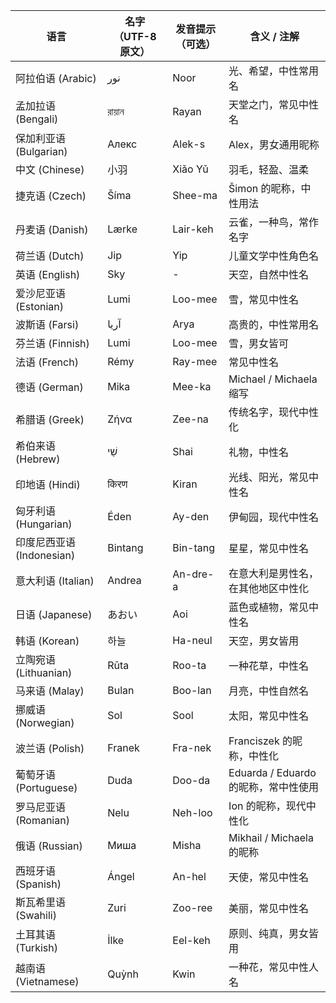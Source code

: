 | 语言            | 名字（UTF-8 原文） | 发音提示（可选） | 含义 / 注解 |
|------------------|--------------------|------------------|-------------|
| 阿拉伯语 (Arabic) | نور                 | Noor             | 光、希望，中性常用名 |
| 孟加拉语 (Bengali) | রায়ান              | Rayan            | 天堂之门，常见中性名 |
| 保加利亚语 (Bulgarian) | Алекс               | Alek-s           | Alex，男女通用昵称 |
| 中文 (Chinese)     | 小羽                | Xiǎo Yǔ          | 羽毛，轻盈、温柔 |
| 捷克语 (Czech)     | Šíma                | Shee-ma          | Šimon 的昵称，中性用法 |
| 丹麦语 (Danish)    | Lærke               | Lair-keh         | 云雀，一种鸟，常作名字 |
| 荷兰语 (Dutch)     | Jip                 | Yip              | 儿童文学中性角色名 |
| 英语 (English)     | Sky                 | -                | 天空，自然中性名 |
| 爱沙尼亚语 (Estonian) | Lumi               | Loo-mee          | 雪，常见中性名 |
| 波斯语 (Farsi)     | آریا                | Arya             | 高贵的，中性常用名 |
| 芬兰语 (Finnish)   | Lumi                | Loo-mee          | 雪，男女皆可 |
| 法语 (French)      | Rémy                | Ray-mee          | 常见中性名 |
| 德语 (German)      | Mika                | Mee-ka           | Michael / Michaela 缩写 |
| 希腊语 (Greek)     | Ζήνα                | Zee-na           | 传统名字，现代中性化 |
| 希伯来语 (Hebrew)  | שַׁי                 | Shai             | 礼物，中性名 |
| 印地语 (Hindi)     | किरण                | Kiran            | 光线、阳光，常见中性名 |
| 匈牙利语 (Hungarian) | Éden               | Ay-den           | 伊甸园，现代中性名 |
| 印度尼西亚语 (Indonesian) | Bintang         | Bin-tang         | 星星，常见中性名 |
| 意大利语 (Italian) | Andrea              | An-dre-a         | 在意大利是男性名，在其他地区中性化 |
| 日语 (Japanese)    | あおい              | Aoi              | 蓝色或植物，常见中性名 |
| 韩语 (Korean)      | 하늘                | Ha-neul          | 天空，男女皆用 |
| 立陶宛语 (Lithuanian) | Rūta              | Roo-ta           | 一种花草，中性名 |
| 马来语 (Malay)      | Bulan               | Boo-lan          | 月亮，中性自然名 |
| 挪威语 (Norwegian) | Sol                 | Sool             | 太阳，常见中性名 |
| 波兰语 (Polish)     | Franek              | Fra-nek          | Franciszek 的昵称，中性化 |
| 葡萄牙语 (Portuguese) | Duda              | Doo-da           | Eduarda / Eduardo 的昵称，常中性使用 |
| 罗马尼亚语 (Romanian) | Nelu              | Neh-loo          | Ion 的昵称，现代中性化 |
| 俄语 (Russian)      | Миша                | Misha            | Mikhail / Michaela 的昵称 |
| 西班牙语 (Spanish)  | Ángel               | An-hel           | 天使，常见中性名 |
| 斯瓦希里语 (Swahili) | Zuri               | Zoo-ree          | 美丽，常见中性名 |
| 土耳其语 (Turkish)  | İlke                | Eel-keh          | 原则、纯真，男女皆用 |
| 越南语 (Vietnamese) | Quỳnh              | Kwin             | 一种花，常见中性人名 |
